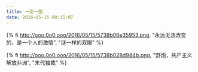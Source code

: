 ```yaml
---
title: 一影一图
date: 2016-05-16 00:15:07
---
```

{% fi http://ooo.0o0.ooo/2016/05/15/5738b06e35953.png, "永远无法改变的，是一个人的激情", "谜一样的双眼" %}

{% fi http://ooo.0o0.ooo/2016/05/15/5738b028d944b.png, "野炮，共产主义解放非洲", "末代独裁" %}
